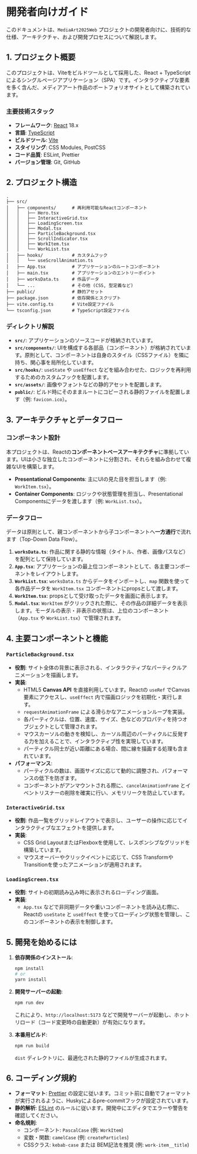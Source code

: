 # 開発者向けガイド

このドキュメントは、`MediaArt2025Web` プロジェクトの開発者向けに、技術的な仕様、アーキテクチャ、および開発プロセスについて解説します。

## 1. プロジェクト概要

このプロジェクトは、Viteをビルドツールとして採用した、React + TypeScriptによるシングルページアプリケーション（SPA）です。インタラクティブな要素を多く含んだ、メディアアート作品のポートフォリオサイトとして構築されています。

### 主要技術スタック

-   **フレームワーク**: [React](https://reactjs.org/) 18.x
-   **言語**: [TypeScript](https://www.typescriptlang.org/)
-   **ビルドツール**: [Vite](https://vitejs.dev/)
-   **スタイリング**: CSS Modules, PostCSS
-   **コード品質**: ESLint, Prettier
-   **バージョン管理**: Git, GitHub

## 2. プロジェクト構造

```
.
├── src/
│   ├── components/      # 再利用可能なReactコンポーネント
│   │   ├── Hero.tsx
│   │   ├── InteractiveGrid.tsx
│   │   ├── LoadingScreen.tsx
│   │   ├── Modal.tsx
│   │   ├── ParticleBackground.tsx
│   │   ├── ScrollIndicator.tsx
│   │   ├── WorkItem.tsx
│   │   └── WorkList.tsx
│   ├── hooks/           # カスタムフック
│   │   └── useScrollAnimation.ts
│   ├── App.tsx          # アプリケーションのルートコンポーネント
│   ├── main.tsx         # アプリケーションのエントリーポイント
│   ├── worksData.ts     # 作品データ
│   └── ...              # その他 (CSS, 型定義など)
├── public/              # 静的アセット
├── package.json         # 依存関係とスクリプト
├── vite.config.ts       # Vite設定ファイル
└── tsconfig.json        # TypeScript設定ファイル
```

### ディレクトリ解説

-   **`src/`**: アプリケーションのソースコードが格納されています。
-   **`src/components/`**: UIを構成する各部品（コンポーネント）が格納されています。原則として、コンポーネントは自身のスタイル（CSSファイル）を隣に持ち、関心事を局所化しています。
-   **`src/hooks/`**: `useState` や `useEffect` などを組み合わせた、ロジックを再利用するためのカスタムフックを配置します。
-   **`src/assets/`**: 画像やフォントなどの静的アセットを配置します。
-   **`public/`**: ビルド時にそのままルートにコピーされる静的ファイルを配置します（例: `favicon.ico`）。

## 3. アーキテクチャとデータフロー

### コンポーネント設計

本プロジェクトは、Reactの**コンポーネントベースアーキテクチャ**に準拠しています。UIは小さな独立したコンポーネントに分割され、それらを組み合わせて複雑なUIを構築します。

-   **Presentational Components**: 主にUIの見た目を担当します（例: `WorkItem.tsx`）。
-   **Container Components**: ロジックや状態管理を担当し、Presentational Componentsにデータを渡します（例: `WorkList.tsx`）。

### データフロー

データは原則として、親コンポーネントから子コンポーネントへ**一方通行**で流れます（Top-Down Data Flow）。

1.  **`worksData.ts`**: 作品に関する静的な情報（タイトル、作者、画像パスなど）を配列として保持しています。
2.  **`App.tsx`**: アプリケーションの最上位コンポーネントとして、各主要コンポーネントをレイアウトします。
3.  **`WorkList.tsx`**: `worksData.ts` からデータをインポートし、`map` 関数を使って各作品データを `WorkItem.tsx` コンポーネントにpropsとして渡します。
4.  **`WorkItem.tsx`**: propsとして受け取ったデータを画面に表示します。
5.  **`Modal.tsx`**: `WorkItem` がクリックされた際に、その作品の詳細データを表示します。モーダルの表示・非表示の状態は、上位のコンポーネント（`App.tsx` や `WorkList.tsx`）で管理されます。

## 4. 主要コンポーネントと機能

### `ParticleBackground.tsx`

-   **役割**: サイト全体の背景に表示される、インタラクティブなパーティクルアニメーションを描画します。
-   **実装**:
    -   HTML5 **Canvas API** を直接利用しています。Reactの `useRef` でCanvas要素にアクセスし、`useEffect` 内で描画ロジックを初期化・実行します。
    -   `requestAnimationFrame` による滑らかなアニメーションループを実装。
    -   各パーティクルは、位置、速度、サイズ、色などのプロパティを持つオブジェクトとして管理されます。
    -   マウスカーソルの動きを検知し、カーソル周辺のパーティクルに反発する力を加えることで、インタラクティブ性を実現しています。
    -   パーティクル同士が近い距離にある場合、間に線を描画する処理も含まれています。
-   **パフォーマンス**:
    -   パーティクルの数は、画面サイズに応じて動的に調整され、パフォーマンスの低下を防ぎます。
    -   コンポーネントがアンマウントされる際に、`cancelAnimationFrame` とイベントリスナーの削除を確実に行い、メモリリークを防止しています。

### `InteractiveGrid.tsx`

-   **役割**: 作品一覧をグリッドレイアウトで表示し、ユーザーの操作に応じてインタラクティブなエフェクトを提供します。
-   **実装**:
    -   CSS Grid LayoutまたはFlexboxを使用して、レスポンシブなグリッドを構築しています。
    -   マウスオーバーやクリックイベントに応じて、CSS TransformやTransitionを使ったアニメーションが適用されます。

### `LoadingScreen.tsx`

-   **役割**: サイトの初期読み込み時に表示されるローディング画面。
-   **実装**:
    -   `App.tsx` などで非同期データや重いコンポーネントを読み込む際に、Reactの `useState` と `useEffect` を使ってローディング状態を管理し、このコンポーネントの表示を制御します。

## 5. 開発を始めるには

1.  **依存関係のインストール**:
    ```bash
    npm install
    # or
    yarn install
    ```

2.  **開発サーバーの起動**:
    ```bash
    npm run dev
    ```
    これにより、`http://localhost:5173` などで開発サーバーが起動し、ホットリロード（コード変更時の自動更新）が有効になります。

3.  **本番用ビルド**:
    ```bash
    npm run build
    ```
    `dist` ディレクトリに、最適化された静的ファイルが生成されます。

## 6. コーディング規約

-   **フォーマット**: [Prettier](https://prettier.io/) の設定に従います。コミット前に自動でフォーマットが実行されるように、Huskyによるpre-commitフックが設定されています。
-   **静的解析**: [ESLint](https://eslint.org/) のルールに従います。開発中にエディタでエラーや警告を確認してください。
-   **命名規則**:
    -   コンポーネント: `PascalCase` (例: `WorkItem`)
    -   変数・関数: `camelCase` (例: `createParticles`)
    -   CSSクラス: `kebab-case` または BEM記法を推奨 (例: `work-item__title`)

